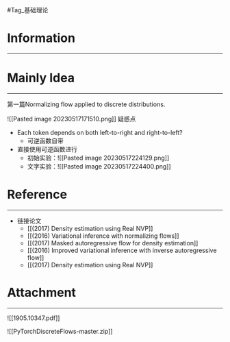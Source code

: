 #Tag_基础理论 
# Information
---


# Mainly Idea
---
第一篇Normalizing flow applied to discrete distributions.

![[Pasted image 20230517171510.png]]
疑惑点
- Each token depends on both left-to-right and right-to-left?
	- 可逆函数自带
- 直接使用可逆函数进行
	- 初始实验：![[Pasted image 20230517224129.png]]
	- 文字实验：![[Pasted image 20230517224400.png]]
# Reference
---
- 链接论文
	- [[(2017) Density estimation using Real NVP]]
	- [[(2016) Variational inference with normalizing flows]]
	- [[(2017) Masked autoregressive flow for density estimation]]
	- [[(2016) Improved variational inference with inverse autoregressive flow]]
	- [[(2017) Density estimation using Real NVP]]

# Attachment
---
![[1905.10347.pdf]]

![[PyTorchDiscreteFlows-master.zip]]